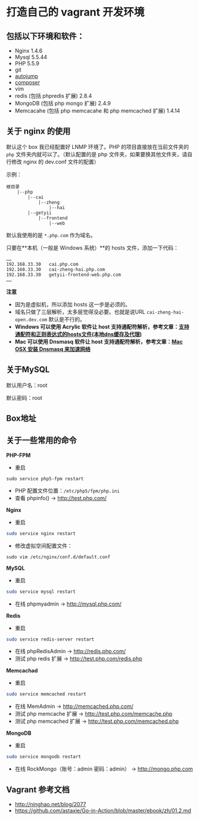 打造自己的 vagrant 开发环境
================

## 包括以下环境和软件：

- Nginx 1.4.6
- Mysql 5.5.44
- PHP 5.5.9
- git
- [autojump](https://github.com/joelthelion/autojump)
- [composer](https://getcomposer.org)
- vim
- redis (包括 phpredis 扩展) 2.8.4
- MongoDB  (包括 php mongo 扩展) 2.4.9
- Memcacahe (包括 php memcacahe 和 php memcached 扩展) 1.4.14


## 关于 nginx 的使用

默认这个 box 我已经配置好 LNMP 环境了。PHP 的项目直接放在当前文件夹的 `php` 文件夹内就可以了。（默认配置的是 php 文件夹，如果要换其他文件夹，请自行修改 nginx 的 dev.conf 文件的配置）

示例：

```
根目录
	|--php
		|--cai
			|--zheng
				|--hai
		|--getyii
			|--frontend
				|--web
```

默认我使用的是 `*.php.com` 作为域名。

只要在**本机（一般是 Windows 系统）**的 hosts 文件，添加一下代码：

```
……
192.168.33.30	cai.php.com
192.168.33.30	cai-zheng-hai.php.com
192.168.33.30	getyii-frontend-web.php.com
……
```

**注意**
- 因为是虚拟机，所以添加 hosts 这一步是必须的。
- 域名只做了三层解析，太多层觉得没必要。也就是说URL `cai-zheng-hai-open.dev.com` 默认是不行的。
- **Windows 可以使用 Acrylic 软件让 host 支持通配符解析，参考文章：[支持通配符和正则表达式的hosts文件(本地dns缓存及代理)](http://grow.sinaapp.com/?p=1368)**
- **Mac 可以使用 Dnsmasq 软件让 host 支持通配符解析，参考文章：[Mac OSX 安装 Dnsmasq 来加速网络](http://www.shixf.com/wiki/os/macosx/dnsmasq)**



## 关于MySQL

默认用户名：root

默认密码：root


## Box地址


## 关于一些常用的命令

**PHP-FPM**

- 重启
```
sudo service php5-fpm restart
```
- PHP 配置文件位置：`/etc/php5/fpm/php.ini`
- 查看 phpinfo() -> http://test.php.com/

**Nginx**

- 重启
```sh
sudo service nginx restart
```

- 修改虚拟空间配置文件：
```
sudo vim /etc/nginx/conf.d/default.conf
```

**MySQL**

- 重启
```sh
sudo service mysql restart
```
- 在线 phpmyadmin -> http://mysql.php.com/

**Redis**

- 重启
```sh
sudo service redis-server restart
```
- 在线 phpRedisAdmin -> http://redis.php.com/
- 测试 php redis 扩展 -> http://test.php.com/redis.php

**Memcachad**

- 重启
```sh
sudo service memcached restart
```
- 在线 MemAdmin -> http://memcached.php.com/
- 测试 php memcache 扩展 -> http://test.php.com/memcache.php
- 测试 php memcached 扩展 -> http://test.php.com/memcached.php

**MongoDB**

- 重启
```sh
sudo service mongodb restart
```
- 在线 RockMongo（账号：admin 密码：admin） -> http://mongo.php.com

## Vagrant 参考文档

- <http://ninghao.net/blog/2077>
- <https://github.com/astaxie/Go-in-Action/blob/master/ebook/zh/01.2.md>
